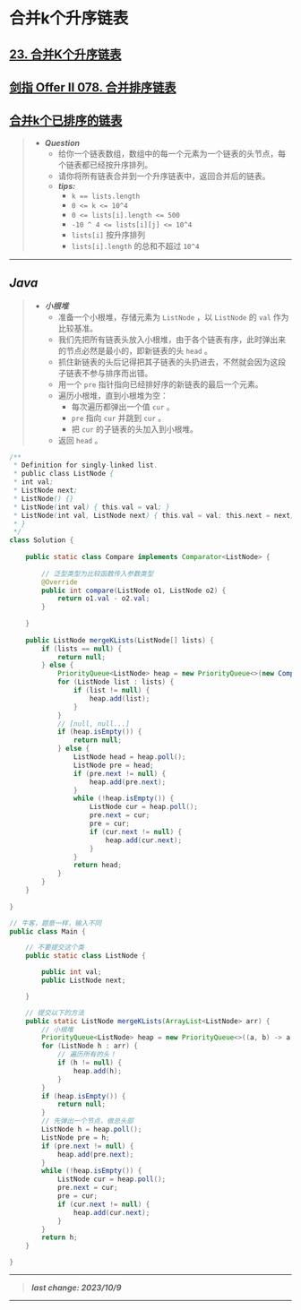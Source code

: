 # 合并k个升序链表

## [23. 合并K个升序链表](https://leetcode.cn/problems/merge-k-sorted-lists/)

## [剑指 Offer II 078. 合并排序链表](https://leetcode.cn/problems/vvXgSW/)

## [合并k个已排序的链表](https://www.nowcoder.com/practice/65cfde9e5b9b4cf2b6bafa5f3ef33fa6)

> - ***Question***
>   - 给你一个链表数组，数组中的每一个元素为一个链表的头节点，每个链表都已经按升序排列。
>   - 请你将所有链表合并到一个升序链表中，返回合并后的链表。
>   - ***tips:***
>     - `k == lists.length`
>     - `0 <= k <= 10^4`  
>     - `0 <= lists[i].length <= 500`  
>     - `-10 ^ 4 <= lists[i][j] <= 10^4`
>     - `lists[i]` 按升序排列
>     - `lists[i].length` 的总和不超过 `10^4`

---

## *Java*

> - ***小根堆***
>   - 准备一个小根堆，存储元素为 `ListNode` ，以 `ListNode` 的 `val` 作为比较基准。
>   - 我们先把所有链表头放入小根堆，由于各个链表有序，此时弹出来的节点必然是最小的，即新链表的头 `head` 。
>   - 抓住新链表的头后记得把其子链表的头扔进去，不然就会因为这段子链表不参与排序而出错。
>   - 用一个 `pre` 指针指向已经排好序的新链表的最后一个元素。
>   - 遍历小根堆，直到小根堆为空：
>     - 每次遍历都弹出一个值 `cur` 。
>     - `pre` 指向 `cur` 并跳到 `cur` 。
>     - 把 `cur` 的子链表的头加入到小根堆。
>   - 返回 `head` 。

```java
/**
 * Definition for singly-linked list.
 * public class ListNode {
 * int val;
 * ListNode next;
 * ListNode() {}
 * ListNode(int val) { this.val = val; }
 * ListNode(int val, ListNode next) { this.val = val; this.next = next; }
 * }
 */
class Solution {
    
    public static class Compare implements Comparator<ListNode> {
        
        // 泛型类型为比较函数传入参数类型
        @Override
        public int compare(ListNode o1, ListNode o2) {
            return o1.val - o2.val;
        }
        
    }
    
    public ListNode mergeKLists(ListNode[] lists) {
        if (lists == null) {
            return null;
        } else {
            PriorityQueue<ListNode> heap = new PriorityQueue<>(new Compare());
            for (ListNode list : lists) {
                if (list != null) {
                    heap.add(list);
                }
            }
            // [null, null...]
            if (heap.isEmpty()) {
                return null;
            } else {
                ListNode head = heap.poll();
                ListNode pre = head;
                if (pre.next != null) {
                    heap.add(pre.next);
                }
                while (!heap.isEmpty()) {
                    ListNode cur = heap.poll();
                    pre.next = cur;
                    pre = cur;
                    if (cur.next != null) {
                        heap.add(cur.next);
                    }
                }
                return head;
            }
        }
    }
    
}

// 牛客，题意一样，输入不同
public class Main {

    // 不要提交这个类
    public static class ListNode {

        public int val;
        public ListNode next;

    }

    // 提交以下的方法
    public static ListNode mergeKLists(ArrayList<ListNode> arr) {
        // 小根堆
        PriorityQueue<ListNode> heap = new PriorityQueue<>((a, b) -> a.val - b.val);
        for (ListNode h : arr) {
            // 遍历所有的头！
            if (h != null) {
                heap.add(h);
            }
        }
        if (heap.isEmpty()) {
            return null;
        }
        // 先弹出一个节点，做总头部
        ListNode h = heap.poll();
        ListNode pre = h;
        if (pre.next != null) {
            heap.add(pre.next);
        }
        while (!heap.isEmpty()) {
            ListNode cur = heap.poll();
            pre.next = cur;
            pre = cur;
            if (cur.next != null) {
                heap.add(cur.next);
            }
        }
        return h;
    }

}
```

---

> ***last change: 2023/10/9***

---
